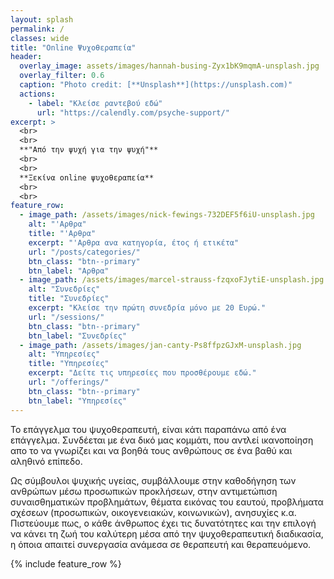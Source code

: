 ```yaml
---
layout: splash
permalink: /
classes: wide
title: "Online Ψυχοθεραπεία"
header:
  overlay_image: assets/images/hannah-busing-Zyx1bK9mqmA-unsplash.jpg
  overlay_filter: 0.6
  caption: "Photo credit: [**Unsplash**](https://unsplash.com)"
  actions:
    - label: "Κλείσε ραντεβού εδώ"
      url: "https://calendly.com/psyche-support/"
excerpt: >
  <br>
  <br>
  **"Από την ψυχή για την ψυχή"**
  <br>
  <br>
  **Ξεκίνα online ψυχοθεραπεία**
  <br>  
  <br>
feature_row:
  - image_path: /assets/images/nick-fewings-732DEF5f6iU-unsplash.jpg
    alt: "'Αρθρα"
    title: "'Αρθρα"
    excerpt: "'Αρθρα ανα κατηγορία, έτος ή ετικέτα"
    url: "/posts/categories/"
    btn_class: "btn--primary"
    btn_label: "Αρθρα"
  - image_path: /assets/images/marcel-strauss-fzqxoFJytiE-unsplash.jpg
    alt: "Συνεδρίες"
    title: "Συνεδρίες"
    excerpt: "Κλείσε την πρώτη συνεδρία μόνο με 20 Ευρώ."
    url: "/sessions/"
    btn_class: "btn--primary"
    btn_label: "Συνεδρίες"
  - image_path: /assets/images/jan-canty-Ps8ffpzGJxM-unsplash.jpg
    alt: "Υπηρεσίες"
    title: "Υπηρεσίες"
    excerpt: "Δείτε τις υπηρεσίες που προσθέρουμε εδώ."
    url: "/offerings/"
    btn_class: "btn--primary"
    btn_label: "Υπηρεσίες"
---
```


Το επάγγελμα του ψυχοθεραπευτή, είναι κάτι παραπάνω από ένα επάγγελμα. Συνδέεται με ένα δικό μας κομμάτι, που αντλεί ικανοποίηση απο το να γνωρίζει και να βοηθά τους ανθρώπους σε ένα βαθύ και αληθινό επίπεδο.

Ως σύμβουλοι ψυχικής υγείας, συμβάλλουμε στην καθοδήγηση των ανθρώπων μέσω προσωπικών προκλήσεων, στην αντιμετώπιση συναισθηματικών προβλημάτων, θέματα εικόνας του εαυτού, προβλήματα σχέσεων (προσωπικών, οικογενειακών, κοινωνικών), ανησυχίες κ.α. Πιστεύουμε πως, ο κάθε άνθρωπος έχει τις δυνατότητες και την επιλογή να κάνει τη ζωή του καλύτερη μέσα από την ψυχοθεραπευτική διαδικασία, η όποια απαιτεί συνεργασία ανάμεσα σε θεραπευτή και θεραπευόμενο.

{% include feature_row %}
